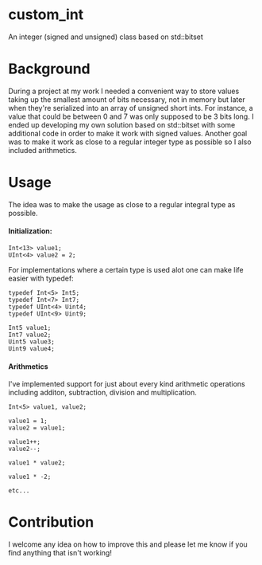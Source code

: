 # custom_int
An integer (signed and unsigned) class based on std::bitset

# Background
During a project at my work I needed a convenient way to store values taking up the smallest amount of bits necessary, not in memory but later when they're serialized into an array of unsigned short ints. For instance, a value that could be between 0 and 7 was only supposed to be 3 bits long. I ended up developing my own solution based on std::bitset with some additional code in order to make it work with signed values. Another goal was to make it work as close to a regular integer type as possible so I also included arithmetics.

# Usage
The idea was to make the usage as close to a regular integral type as possible.

#### Initialization:
```
Int<13> value1;
UInt<4> value2 = 2;
```
For implementations where a certain type is used alot one can make life easier with typedef:
```
typedef Int<5> Int5;
typedef Int<7> Int7;
typedef UInt<4> Uint4;
typedef UInt<9> Uint9;

Int5 value1;
Int7 value2;
Uint5 value3;
Uint9 value4;
```

#### Arithmetics
I've implemented support for just about every kind arithmetic operations including additon, subtraction, division and multiplication.
```
Int<5> value1, value2;

value1 = 1;
value2 = value1;

value1++;
value2--;

value1 * value2;

value1 * -2;

etc...
```
# Contribution
I welcome any idea on how to improve this and please let me know if you find anything that isn't working!
